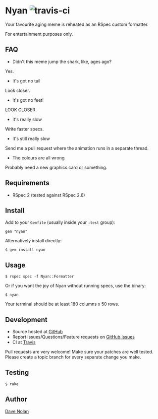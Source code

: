 Nyan ![travis-ci](https://secure.travis-ci.org/textgoeshere/nyan.png)
==================

Your favourite aging meme is reheated as an RSpec custom formatter.

For entertainment purposes only.

FAQ
---

* Didn't this meme jump the shark, like, ages ago?

Yes.

* It's got no tail

Look closer.

* It's got no feet!

LOOK CLOSER.

* It's really slow

Write faster specs.

* It's still really slow

Send me a pull request where the animation runs in a separate thread.

* The colours are all wrong

Probably need a new graphics card or something.

Requirements
------------

* RSpec 2 (tested against RSpec 2.6)

Install
-------

Add to your `Gemfile` (usually inside your `:test` group):

    gem "nyan"

Alternatively install directly:

    $ gem install nyan

Usage
-----

    $ rspec spec -f Nyan::Formatter

Or if you want the joy of Nyan without running specs, use the binary:

    $ nyan

Your terminal should be at least 180 columns x 50 rows.

Development
-----------

* Source hosted at [GitHub](https://github.com/kapoq/nyan)
* Report issues/Questions/Feature requests on [GitHub Issues](https://github.com/kapoq/nyan)
* CI at [Travis](http://travis-ci.org/#!/textgoeshere/nyan)

Pull requests are very welcome! Make sure your patches are well tested. Please create a topic branch for every separate change
you make.

Testing
-------

    $ rake

Author
------

[Dave Nolan](https://github.com/textgoeshere)
